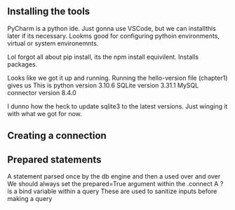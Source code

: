 ## Installing the tools
PyCharm is a python ide. Just gonna use VSCode, but we can installthis later if its necessary.
Lookms good for configuring pythoin environments, virtual or system environemnts.

Lol forgot all about pip install, its the npm install equivilent. Installs packages.

Looks like we got it up and running.
Running the hello-version file (chapter1) gives us
This is python version 3.10.6
SQLite version 3.31.1
MySQL connector version 8.4.0

I dunno how the heck to update sqlite3 to the latest versions. Just winging it with what we got for now.

## Creating a connection

## Prepared statements
A statement parsed once by the db engine and then a used over and over
We should always set the prepared=True argument within the .connect
A ? is a bind variable within a query
These are used to sanitize inputs before making a query
